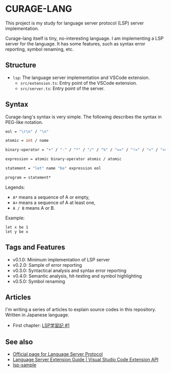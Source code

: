 # CURAGE-LANG

This project is my study for language server protocol (LSP) server implementation.

Curage-lang itself is tiny, no-interesting language. I am implementing a LSP server for the language. It has some features, such as syntax error reporting, symbol renaming, etc.

## Structure

- `lsp`: The language server implementation and VSCode extension.
    - `src/extension.ts`: Entry point of the VSCode extension.
    - `src/server.ts`: Entry point of the server.

## Syntax

Curage-lang's syntax is very simple. The following describes the syntax in PEG-like notation.

```fsharp
eol = "\r\n" / "\n"

atomic = int / name

binary-operator = "+" / "-" / "*" / "/" / "%" / "==" / "!=" / "<" / "<=" / ">" / ">="

expression = atomic binary-operator atomic / atomic

statement = "let" name "be" expression eol

program = statement*
```

Legends:

- `A*` means a sequence of A or empty,
- `A+` means a sequence of A at least one,
- `A / B` means A or B.

Example:

```curage
let x be 1
let y be x
```

## Tags and Features

- v0.1.0: Minimum implementation of LSP server
- v0.2.0: Sample of error reporting
- v0.3.0: Syntactical analysis and syntax error reporting
- v0.4.0: Semantic analysis, hit-testing and symbol highlighting
- v0.5.0: Symbol renaming

## Articles

I'm writing a series of articles to explain source codes in this repository. Written in Japanese language.

- First chapter: [LSP学習記 #1](https://qiita.com/vain0x/items/d050fe7c8b342ed2004e)

## See also

- [Official page for Language Server Protocol](https://microsoft.github.io/language-server-protocol/)
- [Language Server Extension Guide | Visual Studio Code Extension API](https://code.visualstudio.com/api/language-extensions/language-server-extension-guide)
- [lsp-sample](https://github.com/Microsoft/vscode-extension-samples/tree/515a928615aaab84ae7f66a38e4346db84464fcb/lsp-sample)
